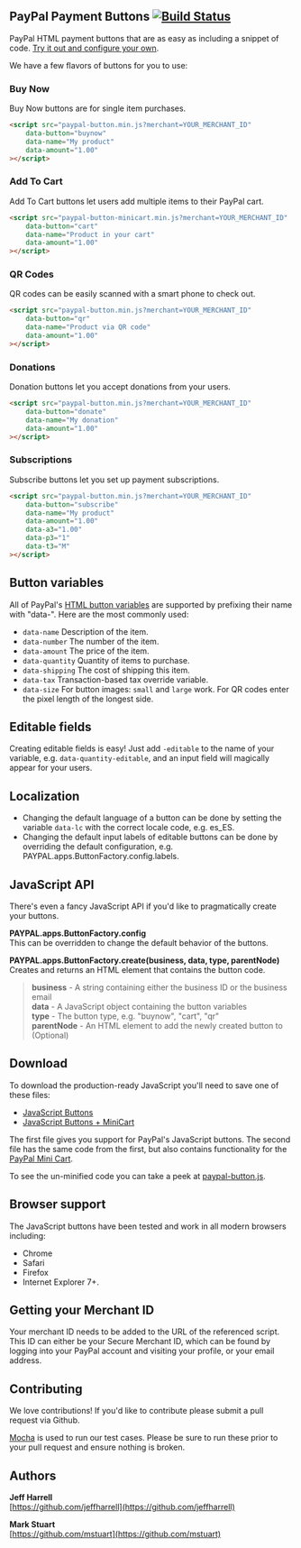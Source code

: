 ## PayPal Payment Buttons [![Build Status](https://travis-ci.org/paypal/JavaScriptButtons.png?branch=master)](https://travis-ci.org/paypal/JavaScriptButtons)

PayPal HTML payment buttons that are as easy as including a snippet of code. [Try it out and configure your own](http://paypal.github.com/JavaScriptButtons/).

We have a few flavors of buttons for you to use:

### Buy Now
Buy Now buttons are for single item purchases.

```html
<script src="paypal-button.min.js?merchant=YOUR_MERCHANT_ID"
    data-button="buynow"
    data-name="My product"
    data-amount="1.00"
></script>
```

### Add To Cart
Add To Cart buttons let users add multiple items to their PayPal cart.

```html
<script src="paypal-button-minicart.min.js?merchant=YOUR_MERCHANT_ID"
    data-button="cart"
    data-name="Product in your cart"
    data-amount="1.00"
></script>
```

### QR Codes
QR codes can be easily scanned with a smart phone to check out.

```html
<script src="paypal-button.min.js?merchant=YOUR_MERCHANT_ID"
    data-button="qr"
    data-name="Product via QR code"
    data-amount="1.00"
></script>
```

### Donations
Donation buttons let you accept donations from your users.

```html
<script src="paypal-button.min.js?merchant=YOUR_MERCHANT_ID"
    data-button="donate"
    data-name="My donation"
    data-amount="1.00"
></script>
```

### Subscriptions
Subscribe buttons let you set up payment subscriptions.

```html
<script src="paypal-button.min.js?merchant=YOUR_MERCHANT_ID"
    data-button="subscribe"
    data-name="My product"
    data-amount="1.00"
    data-a3="1.00"
    data-p3="1"
    data-t3="M"
></script>
```


## Button variables
All of PayPal's [HTML button variables](https://cms.paypal.com/us/cgi-bin/?cmd=_render-content&content_ID=developer/e_howto_html_Appx_websitestandard_htmlvariables) are supported by prefixing their name with "data-". Here are the most commonly used:

* `data-name` Description of the item.
* `data-number` The number of the item.
* `data-amount` The price of the item.
* `data-quantity` Quantity of items to purchase.
* `data-shipping` The cost of shipping this item.
* `data-tax` Transaction-based tax override variable.
* `data-size` For button images: `small` and `large` work. For QR codes enter the pixel length of the longest side.

## Editable fields
Creating editable fields is easy! Just add `-editable` to the name of your variable, e.g. `data-quantity-editable`, and an input field will magically appear for your users.


## Localization
* Changing the default language of a button can be done by setting the variable `data-lc` with the correct locale code, e.g. es_ES.
* Changing the default input labels of editable buttons can be done by overriding the default configuration, e.g. PAYPAL.apps.ButtonFactory.config.labels.


## JavaScript API
There's even a fancy JavaScript API if you'd like to pragmatically create your buttons.

**PAYPAL.apps.ButtonFactory.config**  
This can be overridden to change the default behavior of the buttons.

**PAYPAL.apps.ButtonFactory.create(business, data, type, parentNode)**  
Creates and returns an HTML element that contains the button code. 
> **business** - A string containing either the business ID or the business email  
> **data** - A JavaScript object containing the button variables  
> **type** - The button type, e.g. "buynow", "cart", "qr"  
> **parentNode** - An HTML element to add the newly created button to (Optional)  


## Download
To download the production-ready JavaScript you'll need to save one of these files:

* [JavaScript Buttons](https://github.com/paypal/JavaScriptButtons/blob/master/dist/paypal-button.min.js)
* [JavaScript Buttons + MiniCart](https://github.com/paypal/JavaScriptButtons/blob/master/dist/paypal-button-minicart.min.js)

The first file gives you support for PayPal's JavaScript buttons. The second file has the same code from the first, but also contains functionality for the [PayPal Mini Cart](https://github.com/jeffharrell/MiniCart).

To see the un-minified code you can take a peek at [paypal-button.js](https://github.com/paypal/JavaScriptButtons/blob/master/src/paypal-button.js).


## Browser support 
The JavaScript buttons have been tested and work in all modern browsers including:

* Chrome
* Safari
* Firefox
* Internet Explorer 7+.


## Getting your Merchant ID
Your merchant ID needs to be added to the URL of the referenced script. This ID can either be your Secure Merchant ID, which can be found by logging into your PayPal account and visiting your profile, or your email address.


## Contributing 

We love contributions! If you'd like to contribute please submit a pull request via Github. 

[Mocha](https://github.com/visionmedia/mocha) is used to run our test cases. Please be sure to run these prior to your pull request and ensure nothing is broken.


## Authors
**Jeff Harrell**  
[https://github.com/jeffharrell](https://github.com/jeffharrell)

**Mark Stuart**  
[https://github.com/mstuart](https://github.com/mstuart)
